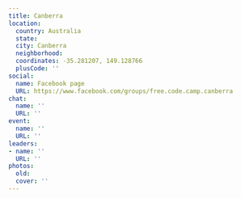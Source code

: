 ```yaml
---
title: Canberra
location:
  country: Australia
  state: 
  city: Canberra
  neighborhood: 
  coordinates: -35.281207, 149.128766
  plusCode: ''
social:
  name: Facebook page
  URL: https://www.facebook.com/groups/free.code.camp.canberra
chat:
  name: ''
  URL: ''
event:
  name: ''
  URL: ''
leaders:
- name: ''
  URL: ''
photos:
  old: 
  cover: ''
---
```

